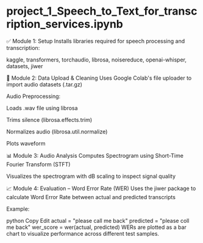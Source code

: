 # project_1_Speech_to_Text_for_transcription_services.ipynb
✅ Module 1: Setup
Installs libraries required for speech processing and transcription:

kaggle, transformers, torchaudio, librosa, noisereduce, openai-whisper, datasets, jiwer

📁 Module 2: Data Upload & Cleaning
Uses Google Colab's file uploader to import audio datasets (.tar.gz)

Audio Preprocessing:

Loads .wav file using librosa

Trims silence (librosa.effects.trim)

Normalizes audio (librosa.util.normalize)

Plots waveform

📊 Module 3: Audio Analysis
Computes Spectrogram using Short-Time Fourier Transform (STFT)

Visualizes the spectrogram with dB scaling to inspect signal quality

📈 Module 4: Evaluation – Word Error Rate (WER)
Uses the jiwer package to calculate Word Error Rate between actual and predicted transcripts

Example:

python
Copy
Edit
actual = "please call me back"
predicted = "please coll me back"
wer_score = wer(actual, predicted)
WERs are plotted as a bar chart to visualize performance across different test samples.

